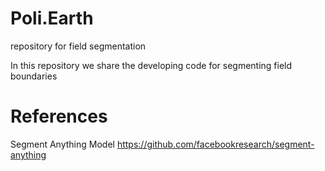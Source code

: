 # Poli.Earth
repository for field segmentation 

In this repository we share the developing code for segmenting field boundaries 


# References 
Segment Anything Model 
https://github.com/facebookresearch/segment-anything
